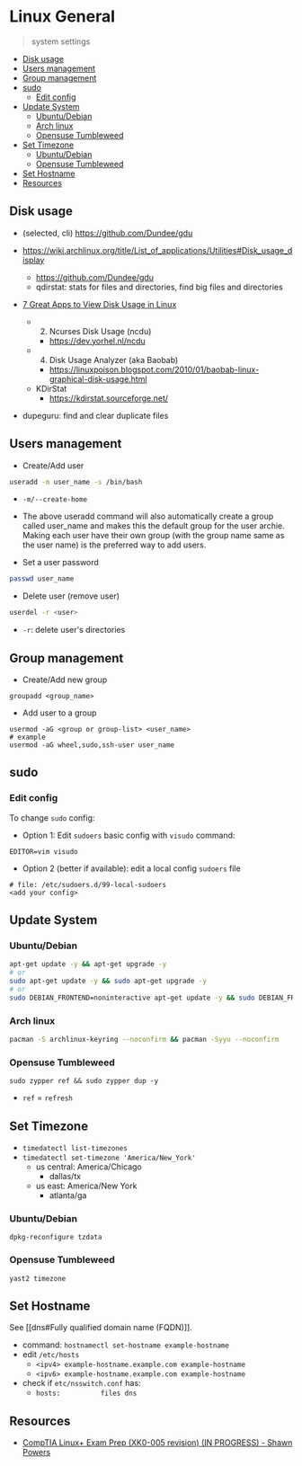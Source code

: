 # Linux General

> system settings

<!-- toc -->

- [Disk usage](#disk-usage)
- [Users management](#users-management)
- [Group management](#group-management)
- [sudo](#sudo)
  - [Edit config](#edit-config)
- [Update System](#update-system)
  - [Ubuntu/Debian](#ubuntudebian)
  - [Arch linux](#arch-linux)
  - [Opensuse Tumbleweed](#opensuse-tumbleweed)
- [Set Timezone](#set-timezone)
  - [Ubuntu/Debian](#ubuntudebian-1)
  - [Opensuse Tumbleweed](#opensuse-tumbleweed-1)
- [Set Hostname](#set-hostname)
- [Resources](#resources)

<!-- tocstop -->

## Disk usage

- (selected, cli) https://github.com/Dundee/gdu

- https://wiki.archlinux.org/title/List_of_applications/Utilities#Disk_usage_display
  - https://github.com/Dundee/gdu
  - qdirstat: stats for files and directories, find big files and directories
- [7 Great Apps to View Disk Usage in Linux](https://www.makeuseof.com/tag/how-to-analyze-your-disk-usage-pattern-in-linux/)
  - 2. Ncurses Disk Usage (ncdu)
    - https://dev.yorhel.nl/ncdu
  - 4. Disk Usage Analyzer (aka Baobab)
    - https://linuxpoison.blogspot.com/2010/01/baobab-linux-graphical-disk-usage.html
  - KDirStat
    - https://kdirstat.sourceforge.net/

- dupeguru: find and clear duplicate files


## Users management

- Create/Add user

```sh
useradd -m user_name -s /bin/bash
```
- `-m/--create-home`
- The above useradd command will also automatically create a group called user_name and makes this the default group for the user archie. Making each user have their own group (with the group name same as the user name) is the preferred way to add users.

- Set a user password

```sh
passwd user_name
```

- Delete user (remove user)

```sh
userdel -r <user>
```
- `-r`: delete user's directories


## Group management

- Create/Add new group

```
groupadd <group_name>
```

- Add user to a group

```
usermod -aG <group or group-list> <user_name>
# example
usermod -aG wheel,sudo,ssh-user user_name
```

## sudo

### Edit config

To change `sudo` config:

- Option 1: Edit `sudoers` basic config with `visudo` command:

```
EDITOR=vim visudo
```

- Option 2 (better if available): edit a local config `sudoers` file

```
# file: /etc/sudoers.d/99-local-sudoers
<add your config>
```

## Update System

### Ubuntu/Debian

```sh
apt-get update -y && apt-get upgrade -y
# or
sudo apt-get update -y && sudo apt-get upgrade -y
# or
sudo DEBIAN_FRONTEND=noninteractive apt-get update -y && sudo DEBIAN_FRONTEND=noninteractive apt-get upgrade -y
```

### Arch linux

```sh
pacman -S archlinux-keyring --noconfirm && pacman -Syyu --noconfirm
```

### Opensuse Tumbleweed

```
sudo zypper ref && sudo zypper dup -y
```
- `ref` = `refresh`

## Set Timezone

- `timedatectl list-timezones`
- `timedatectl set-timezone 'America/New_York'`
  - us central: America/Chicago
    - dallas/tx
  - us east: America/New York
    - atlanta/ga

### Ubuntu/Debian

`dpkg-reconfigure tzdata`

### Opensuse Tumbleweed

`yast2 timezone`

## Set Hostname

See [[dns#Fully qualified domain name (FQDN)]].

- command: `hostnamectl set-hostname example-hostname`
- edit `/etc/hosts`
  - `<ipv4> example-hostname.example.com example-hostname`
  - `<ipv6> example-hostname.example.com example-hostname`
- check if `etc/nsswitch.conf` has:
  - `hosts:          files dns`

## Resources

- [CompTIA Linux+ Exam Prep (XK0-005 revision) (IN PROGRESS) - Shawn Powers](https://www.youtube.com/playlist?list=PL78ppT-_wOmuwT9idLvuoKOn6UYurFKCp)
